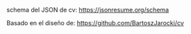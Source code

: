 schema del JSON de cv:
https://jsonresume.org/schema

Basado en el diseño de:
https://github.com/BartoszJarocki/cv

